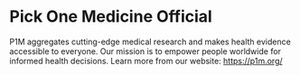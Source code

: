 # Pick One Medicine Official

P1M aggregates cutting-edge medical research and makes health evidence accessible to everyone. Our mission is to empower people worldwide for informed health decisions. Learn more from our website: https://p1m.org/
